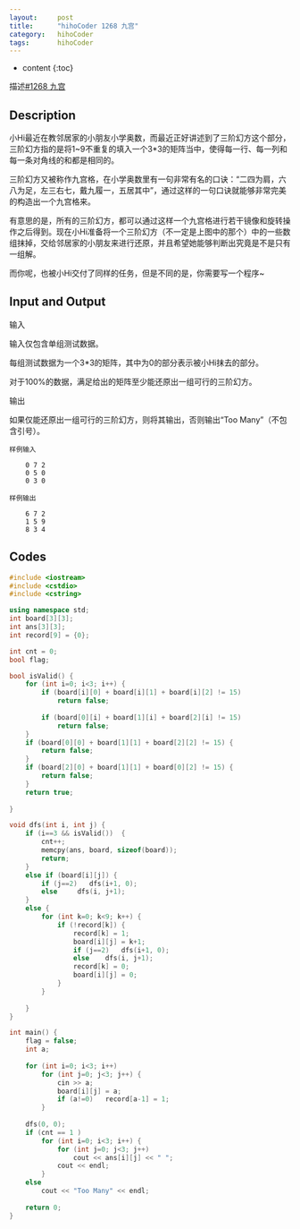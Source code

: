 ```yaml
---
layout:     post
title:      "hihoCoder 1268 九宫"
category:   hihoCoder 
tags:		hihoCoder
---
```


* content
{:toc}

描述[#1268 九宫](https://hihocoder.com/problemset/problem/1268)

## Description

小Hi最近在教邻居家的小朋友小学奥数，而最近正好讲述到了三阶幻方这个部分，三阶幻方指的是将1~9不重复的填入一个3*3的矩阵当中，使得每一行、每一列和每一条对角线的和都是相同的。

三阶幻方又被称作九宫格，在小学奥数里有一句非常有名的口诀：“二四为肩，六八为足，左三右七，戴九履一，五居其中”，通过这样的一句口诀就能够非常完美的构造出一个九宫格来。

有意思的是，所有的三阶幻方，都可以通过这样一个九宫格进行若干镜像和旋转操作之后得到。现在小Hi准备将一个三阶幻方（不一定是上图中的那个）中的一些数组抹掉，交给邻居家的小朋友来进行还原，并且希望她能够判断出究竟是不是只有一组解。

而你呢，也被小Hi交付了同样的任务，但是不同的是，你需要写一个程序~

## Input and Output
输入

输入仅包含单组测试数据。

每组测试数据为一个3*3的矩阵，其中为0的部分表示被小Hi抹去的部分。

对于100%的数据，满足给出的矩阵至少能还原出一组可行的三阶幻方。

输出

如果仅能还原出一组可行的三阶幻方，则将其输出，否则输出“Too Many”（不包含引号）。
```
样例输入

	0 7 2
	0 5 0
	0 3 0

样例输出

	6 7 2
	1 5 9
	8 3 4
```
## Codes
```cpp
#include <iostream>
#include <cstdio>
#include <cstring>

using namespace std;
int board[3][3];
int ans[3][3];
int record[9] = {0};

int cnt = 0;
bool flag;

bool isValid() {
    for (int i=0; i<3; i++) {
        if (board[i][0] + board[i][1] + board[i][2] != 15)
            return false;
        
        if (board[0][i] + board[1][i] + board[2][i] != 15)
            return false;
    }
    if (board[0][0] + board[1][1] + board[2][2] != 15) {
        return false;
    }
    if (board[2][0] + board[1][1] + board[0][2] != 15) {
        return false;
    }
    return true;
    
}

void dfs(int i, int j) {
    if (i==3 && isValid())  {
        cnt++;
        memcpy(ans, board, sizeof(board));
        return;
    }
    else if (board[i][j]) {
        if (j==2)   dfs(i+1, 0);
        else     dfs(i, j+1);
    }
    else {
        for (int k=0; k<9; k++) {
            if (!record[k]) {
                record[k] = 1;
                board[i][j] = k+1;
                if (j==2)   dfs(i+1, 0);
                else    dfs(i, j+1);
                record[k] = 0;
                board[i][j] = 0;
            }
        }
        
    }
}

int main() {
    flag = false;
    int a;
    
    for (int i=0; i<3; i++)
        for (int j=0; j<3; j++) {
            cin >> a;
            board[i][j] = a;
            if (a!=0)   record[a-1] = 1;
        }
    
    dfs(0, 0);
    if (cnt == 1 )
        for (int i=0; i<3; i++) {
            for (int j=0; j<3; j++)
                cout << ans[i][j] << " ";
            cout << endl;
        }
    else
        cout << "Too Many" << endl;
    
    return 0;
}
```
